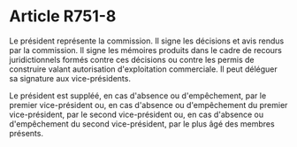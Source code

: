 # Article R751-8

<p>Le président représente la commission. Il signe les décisions et avis rendus par la commission. Il signe les mémoires produits dans le cadre de recours juridictionnels formés contre ces décisions ou contre les permis de construire valant autorisation d'exploitation commerciale. Il peut déléguer sa signature aux vice-présidents.</p><p>Le président est suppléé, en cas d'absence ou d'empêchement, par le premier vice-président ou, en cas d'absence ou d'empêchement du premier vice-président, par le second vice-président ou, en cas d'absence ou d'empêchement du second vice-président, par le plus âgé des membres présents. </p>